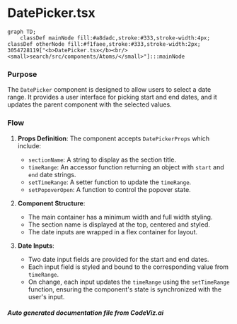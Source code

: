# DatePicker.tsx

```mermaid
graph TD;
    classDef mainNode fill:#a8dadc,stroke:#333,stroke-width:4px;
classDef otherNode fill:#f1faee,stroke:#333,stroke-width:2px;
3054728119["<b>DatePicker.tsx</b><br/><small>search/src/components/Atoms/</small>"]:::mainNode

```
### Purpose
The `DatePicker` component is designed to allow users to select a date range. It provides a user interface for picking start and end dates, and it updates the parent component with the selected values.

### Flow
1. **Props Definition**: The component accepts `DatePickerProps` which include:
   - `sectionName`: A string to display as the section title.
   - `timeRange`: An accessor function returning an object with `start` and `end` date strings.
   - `setTimeRange`: A setter function to update the `timeRange`.
   - `setPopoverOpen`: A function to control the popover state.

2. **Component Structure**:
   - The main container has a minimum width and full width styling.
   - The section name is displayed at the top, centered and styled.
   - The date inputs are wrapped in a flex container for layout.

3. **Date Inputs**:
   - Two date input fields are provided for the start and end dates.
   - Each input field is styled and bound to the corresponding value from `timeRange`.
   - On change, each input updates the `timeRange` using the `setTimeRange` function, ensuring the component's state is synchronized with the user's input.

##### Auto generated documentation file from CodeViz.ai
